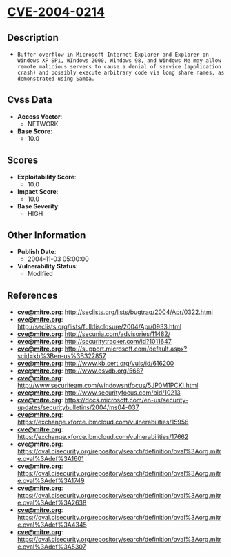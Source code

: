 
# [CVE-2004-0214](http://seclists.org/lists/bugtraq/2004/Apr/0322.html)

## Description

- `Buffer overflow in Microsoft Internet Explorer and Explorer on Windows XP SP1, WIndows 2000, Windows 98, and Windows Me may allow remote malicious servers to cause a denial of service (application crash) and possibly execute arbitrary code via long share names, as demonstrated using Samba.`

## Cvss Data

- **Access Vector**:
  - NETWORK
- **Base Score**:
  - 10.0

## Scores

- **Exploitability Score**:
  - 10.0
- **Impact Score**:
  - 10.0
- **Base Severity**:
  - HIGH

## Other Information

- **Publish Date**:
  - 2004-11-03 05:00:00
- **Vulnerability Status**:
  - Modified

## References

- **cve@mitre.org**: http://seclists.org/lists/bugtraq/2004/Apr/0322.html
- **cve@mitre.org**: http://seclists.org/lists/fulldisclosure/2004/Apr/0933.html
- **cve@mitre.org**: http://secunia.com/advisories/11482/
- **cve@mitre.org**: http://securitytracker.com/id?1011647
- **cve@mitre.org**: http://support.microsoft.com/default.aspx?scid=kb%3Ben-us%3B322857
- **cve@mitre.org**: http://www.kb.cert.org/vuls/id/616200
- **cve@mitre.org**: http://www.osvdb.org/5687
- **cve@mitre.org**: http://www.securiteam.com/windowsntfocus/5JP0M1PCKI.html
- **cve@mitre.org**: http://www.securityfocus.com/bid/10213
- **cve@mitre.org**: https://docs.microsoft.com/en-us/security-updates/securitybulletins/2004/ms04-037
- **cve@mitre.org**: https://exchange.xforce.ibmcloud.com/vulnerabilities/15956
- **cve@mitre.org**: https://exchange.xforce.ibmcloud.com/vulnerabilities/17662
- **cve@mitre.org**: https://oval.cisecurity.org/repository/search/definition/oval%3Aorg.mitre.oval%3Adef%3A1601
- **cve@mitre.org**: https://oval.cisecurity.org/repository/search/definition/oval%3Aorg.mitre.oval%3Adef%3A1749
- **cve@mitre.org**: https://oval.cisecurity.org/repository/search/definition/oval%3Aorg.mitre.oval%3Adef%3A2638
- **cve@mitre.org**: https://oval.cisecurity.org/repository/search/definition/oval%3Aorg.mitre.oval%3Adef%3A4345
- **cve@mitre.org**: https://oval.cisecurity.org/repository/search/definition/oval%3Aorg.mitre.oval%3Adef%3A5307
